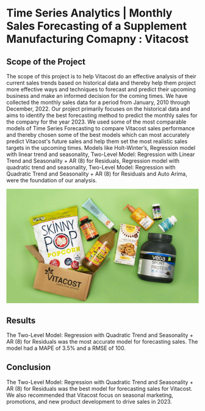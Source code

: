# Time Series Analytics | Monthly Sales Forecasting of a Supplement Manufacturing Comapny : Vitacost

## Scope of the Project
The scope of this project is to help Vitacost do an effective analysis of their current sales trends based on historical data and thereby help them project more effective ways and techniques to forecast and predict their upcoming business and make an informed decision for the coming times.
We have collected the monthly sales data for a period from January, 2010 through December, 2022. Our project primarily focuses on the historical data and aims to identify the best forecasting method to predict the monthly sales for the company for the year 2023. We used some of the most comparable models of Time Series Forecasting to compare Vitacost sales performance and thereby chosen some of the best models which can most accurately predict Vitacost's future sales and help them set the most realistic sales targets in the upcoming times.
Models like Holt-Winter’s, Regression model with linear trend and seasonality, Two-Level Model: Regression with Linear Trend and Seasonality + AR (8) for Residuals, Regression model with quadratic trend and seasonality, Two-Level Model: Regression with Quadratic Trend and Seasonality + AR (8) for Residuals and Auto Arima, were the foundation of our analysis.


![Image](./vitacost_IMG.jpeg)

## Results
The Two-Level Model: Regression with Quadratic Trend and Seasonality + AR (8) for Residuals was the most accurate model for forecasting sales. The model had a MAPE of 3.5% and a RMSE of 100.

## Conclusion
The Two-Level Model: Regression with Quadratic Trend and Seasonality + AR (8) for Residuals was the best model for forecasting sales for Vitacost. We also recommended that Vitacost focus on seasonal marketing, promotions, and new product development to drive sales in 2023.



